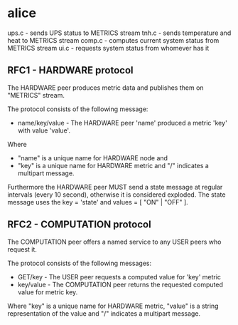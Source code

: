 # alice

ups.c - sends UPS status to METRICS stream
tnh.c - sends temperature and heat to METRICS stream
comp.c - computes current system status from METRICS stream
ui.c - requests system status from whomever has it

## RFC1 - HARDWARE protocol
The HARDWARE peer produces metric data and publishes them on "METRICS" stream.

The protocol consists of the following message:
* name/key/value - The HARDWARE peer 'name' produced a metric 'key' with value 'value'.

Where
* "name" is a  unique name for HARDWARE node and 
* "key" is a unique name for HARDWARE metric
and "/" indicates a multipart message.

Furthermore the HARDWARE peer MUST send a state message at regular intervals (every 10 second), otherwise it is considered exploded. The state message uses the key = 'state' and values = [ "ON" | "OFF" ].


## RFC2 - COMPUTATION protocol
The COMPUTATION peer offers a named service to any USER peers who request it.

The protocol consists of the following messages:
* GET/key - The USER peer requests a computed value for 'key' metric 
* key/value - The COMPUTATION peer returns the requested computed value for metric key.

Where "key" is a unique name for HARDWARE metric, "value" is a string representation of the value and "/" indicates a multipart message.

